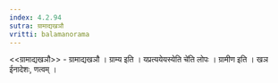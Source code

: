 ```yaml
---
index: 4.2.94
sutra: ग्रामाद्यखञौ
vritti: balamanorama
---
```


<<ग्रामाद्यखञौ>> - ग्रामाद्यखञौ । ग्राम्य इति । यप्रत्ययेयस्येति चे॑ति लोपः । ग्रामीण इति । खञ ईनादेशः, णत्वम् । 
